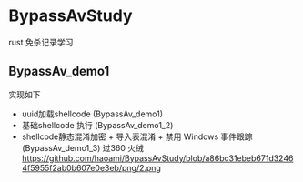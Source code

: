 # BypassAvStudy
rust 免杀记录学习

## BypassAv_demo1
实现如下
- uuid加载shellcode  (BypassAv_demo1)
- 基础shellcode 执行 (BypassAv_demo1_2)
- shellcode静态混淆加密 + 导入表混淆 + 禁用 Windows 事件跟踪(BypassAv_demo1_3)
过360 火绒
https://github.com/haoami/BypassAvStudy/blob/a86bc31ebeb671d32464f5955f2ab0b607e0e3eb/png/2.png



